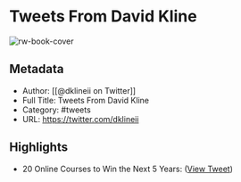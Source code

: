 # Tweets From David Kline

![rw-book-cover](https://pbs.twimg.com/profile_images/1458567254216425475/z9x5tQBv.jpg)

## Metadata
- Author: [[@dklineii on Twitter]]
- Full Title: Tweets From David Kline
- Category: #tweets
- URL: https://twitter.com/dklineii

## Highlights
- 20 Online Courses to Win the Next 5 Years: ([View Tweet](https://twitter.com/dklineii/status/1508068428799778822))
